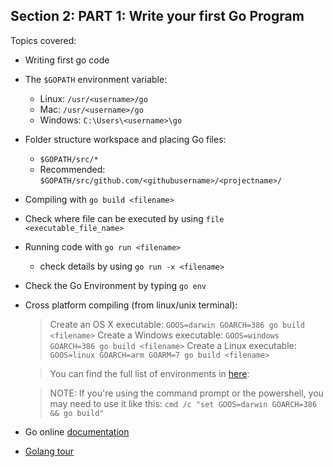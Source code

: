 ## Section 2: PART 1: Write your first Go Program

Topics covered:

- Writing first go code
- The `$GOPATH` environment variable:
  - Linux: `/usr/<username>/go`
  - Mac: `/usr/<username>/go`
  - Windows: `C:\Users\<username>\go`
- Folder structure workspace and placing Go files:
  - `$GOPATH/src/*`
  - Recommended: `$GOPATH/src/github.com/<githubusername>/<projectname>/`
- Compiling with `go build <filename>`
- Check where file can be executed by using `file <executable_file_name>`
- Running code with `go run <filename>`
  - check details by using `go run -x <filename>`
- Check the Go Environment by typing `go env`
- Cross platform compiling (from linux/unix terminal):

  > Create an OS X executable: `GOOS=darwin GOARCH=386 go build <filename>`
  > Create a Windows executable: `GOOS=windows GOARCH=386 go build <filename>`
  > Create a Linux executable: `GOOS=linux GOARCH=arm GOARM=7 go build <filename>`

  > You can find the full list of environments in [here](https://golang.org/doc/install/source#environment):

  > NOTE: If you're using the command prompt or the powershell, you may need to use it like this: `cmd /c "set GOOS=darwin GOARCH=386 && go build"`

- Go online [documentation](https://golang.org/pkg)
- [Golang tour](https://tour.golang.org/)
